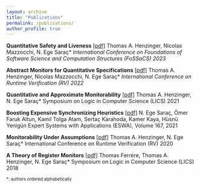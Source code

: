 ```yaml
---
layout: archive
title: "Publications"
permalink: /publications/
author_profile: true
---
```


**Quantitative Safety and Liveness** [[pdf]](https://egesarac.github.io/files/fossacs23.pdf)
Thomas A. Henzinger, Nicolas Mazzocchi, N. Ege Saraç\*
*International Conference on Foundations of Software Science and Computation Structures (FoSSaCS) 2023*

**Abstract Monitors for Quantitative Specifications** [[pdf]](https://egesarac.github.io/files/rv22.pdf)
Thomas A. Henzinger, Nicolas Mazzocchi, N. Ege Saraç\*
*International Conference on Runtime Verification (RV) 2022*

**Quantitative and Approximate Monitorability** [[pdf]](https://egesarac.github.io/files/lics21.pdf)
Thomas A. Henzinger, N. Ege Saraç\*
Symposium on Logic in Computer Science (LICS) 2021

**Boosting Expensive Synchronizing Heuristics** [[pdf]](https://egesarac.github.io/files/eswa21.pdf)
N. Ege Saraç, Ömer Faruk Altun, Kamil Tolga Atam, Sertaç Karahoda, Kamer Kaya, Hüsnü Yenigün
Expert Systems with Applications (ESWA), Volume 167, 2021

**Monitorability Under Assumptions** [[pdf]](https://egesarac.github.io/files/rv20.pdf)
Thomas A. Henzinger, N. Ege Saraç\*
International Conference on Runtime Verification (RV) 2020

**A Theory of Register Monitors** [[pdf]](https://egesarac.github.io/files/lics18.pdf)
Thomas Ferrère, Thomas A. Henzinger, N. Ege Saraç\*
Symposium on Logic in Computer Science (LICS) 2018

<span style="font-size:80%;">\*: authors ordered alphabetically</span>